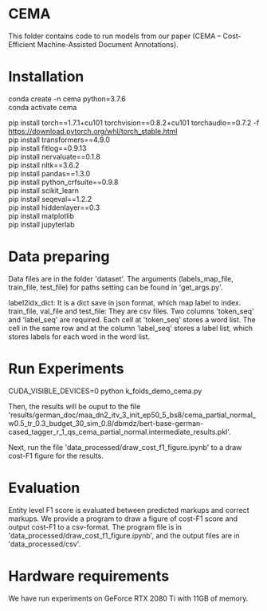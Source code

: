 # CEMA
This folder contains code to run models from our paper (CEMA – Cost-Efficient Machine-Assisted Document Annotations).

# Installation
conda create -n cema python=3.7.6  
conda activate cema  

pip install torch==1.7.1+cu101 torchvision==0.8.2+cu101 torchaudio==0.7.2 -f https://download.pytorch.org/whl/torch_stable.html  
pip install transformers==4.9.0  
pip install fitlog==0.9.13  
pip install nervaluate==0.1.8  
pip install nltk==3.6.2  
pip install pandas==1.3.0  
pip install python_crfsuite==0.9.8  
pip install scikit_learn  
pip install seqeval==1.2.2  
pip install hiddenlayer==0.3  
pip install matplotlib  
pip install jupyterlab  

# Data preparing
Data files are in the folder 'dataset'. The arguments (labels_map_file, train_file, test_file) for paths setting can be found in 'get_args.py'.

label2idx_dict: It is a dict save in json format, which map label to index.
train_file, val_file and test_file: They are csv files. Two columns 'token_seq' and 'label_seq' are required. Each cell at 'token_seq' stores a word list. The cell in the same row and at the column 'label_seq' stores a label list, which stores labels for each word in the word list.

# Run Experiments
CUDA_VISIBLE_DEVICES=0 python k_folds_demo_cema.py

Then, the results will be ouput to the file 'results/german_doc/maa_dn2_itv_3_init_ep50_5_bs8/cema_partial_normal_w0.5_tr_0.3_budget_30_sim_0.8/dbmdz/bert-base-german-cased_tagger_r_1_qs_cema_partial_normal.intermediate_results.pkl'.

Next, run the file 'data_processed/draw_cost_f1_figure.ipynb' to a draw cost-F1 figure for the results.

# Evaluation
Entity level F1 score is evaluated between predicted markups and correct markups. We provide a program to draw a figure of cost-F1 score and output cost-F1 to a csv-format. The program file is in 'data_processed/draw_cost_f1_figure.ipynb', and the output files are in 'data_processed/csv'.

# Hardware requirements
We have run experiments on GeForce RTX 2080 Ti with 11GB of memory.

